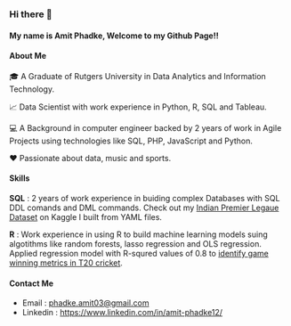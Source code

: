 ### Hi there 👋

#### My name is Amit Phadke, Welcome to my Github Page!! 

#### About Me

:mortar_board: A Graduate of Rutgers University in Data Analytics and Information Technology. 

:chart_with_upwards_trend: Data Scientist with work experience in Python, R, SQL and Tableau.

:computer: A Background in computer engineer backed by 2 years of work in Agile Projects using technologies like SQL, PHP, JavaScript and Python. 

:hearts: Passionate about data, music and sports. 

#### Skills

**SQL** : 2 years of work experience in buiding complex Databases with SQL DDL comands and DML commands. Check out my [Indian Premier Legaue Dataset]( https://www.kaggle.com/amitphadke1/ipl-database) on Kaggle I built from YAML files.

**R** : Work experience in using R to build machine learning models suing algotithms like random forests, lasso regression and OLS regression. Applied regression model with R-squred values of 0.8 to [identify game winning metrics in T20 cricket](https://github.com/amitp13/IPL-Linear-regression).

#### Contact Me

- Email : phadke.amit03@gmail.com
- Linkedin : https://www.linkedin.com/in/amit-phadke12/
